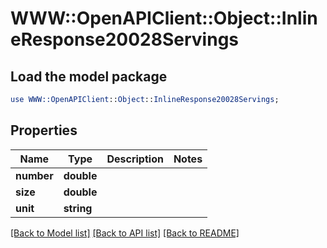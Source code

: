 # WWW::OpenAPIClient::Object::InlineResponse20028Servings

## Load the model package
```perl
use WWW::OpenAPIClient::Object::InlineResponse20028Servings;
```

## Properties
Name | Type | Description | Notes
------------ | ------------- | ------------- | -------------
**number** | **double** |  | 
**size** | **double** |  | 
**unit** | **string** |  | 

[[Back to Model list]](../README.md#documentation-for-models) [[Back to API list]](../README.md#documentation-for-api-endpoints) [[Back to README]](../README.md)


